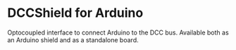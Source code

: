 # DCCShield for Arduino

Optocoupled interface to connect Arduino to the DCC bus.
Available both as an Arduino shield and as a standalone board.


